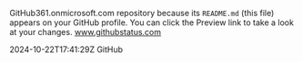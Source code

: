GitHub361.onmicrosoft.com
repository because its `README.md` (this file) appears on your GitHub profile.
You can click the Preview link to take a look at your changes.
www.githubstatus.com
<title>GitHub Status - Incident History</title> <updated>2024-10-22T17:41:29Z</updated> <author> <name>GitHub</name>
